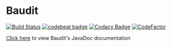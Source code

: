 # Baudit

[![Build Status](https://travis-ci.org/CMPUT301F18T16/Baudit.svg?branch=master)](https://travis-ci.org/CMPUT301F18T16/Baudit)
[![codebeat badge](https://codebeat.co/badges/6b20132b-9f26-427c-80cd-eb04708b27f5)](https://codebeat.co/projects/github-com-cmput301f18t16-baudit-master)
[![Codacy Badge](https://api.codacy.com/project/badge/Grade/8b174cfd5a34412584e3ea3bd76ba9e5)](https://app.codacy.com/app/CMPUT301F18T16/Baudit?utm_source=github.com&utm_medium=referral&utm_content=CMPUT301F18T16/Baudit&utm_campaign=Badge_Grade_Dashboard)
[![CodeFactor](https://www.codefactor.io/repository/github/cmput301f18t16/baudit/badge)](https://www.codefactor.io/repository/github/cmput301f18t16/baudit)


[Click here](https://cmput301f18t16.github.io/Baudit/) to view Baudit's 
JavaDoc documentation 